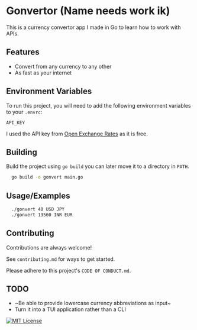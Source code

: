 # Gonvertor (Name needs work ik)

This is a currency convertor app I made in Go to learn how to work with APIs.

## Features

- Convert from any currency to any other
- As fast as your internet

## Environment Variables

To run this project, you will need to add the following environment variables to your `.envrc`:

`API_KEY`

I used the API key from [Open Exchange Rates](openexchangerates.org) as it is free.

## Building

Build the project using `go build` you can later move it to a directory in `PATH`.

```bash
  go build -o gonvert main.go
```

## Usage/Examples

```bash
  ./gonvert 40 USD JPY
  ./gonvert 13560 INR EUR
```

## Contributing

Contributions are always welcome!

See `contributing.md` for ways to get started.

Please adhere to this project's `CODE OF CONDUCT.md`.

## TODO

- ~Be able to provide lowercase currency abbreviations as input~
- Turn it into a TUI application rather than a CLI

[![MIT License](https://img.shields.io/badge/License-MIT-green.svg)](https://choosealicense.com/licenses/mit/)
